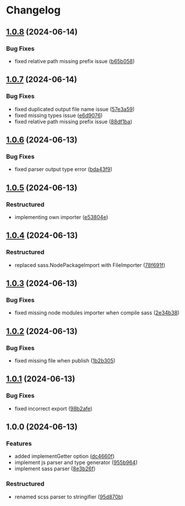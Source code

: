 # Changelog

## [1.0.8](https://github.com/chore-dev/sass2ts/compare/v1.0.7...v1.0.8) (2024-06-14)

### Bug Fixes

- fixed relative path missing prefix issue
  ([b65b058](https://github.com/chore-dev/sass2ts/commit/b65b05872ecc14e23a255f95df2f15fa6a36dd5f))

## [1.0.7](https://github.com/chore-dev/sass2ts/compare/v1.0.6...v1.0.7) (2024-06-14)

### Bug Fixes

- fixed duplicated output file name issue
  ([57e3a59](https://github.com/chore-dev/sass2ts/commit/57e3a59f1194aa97ad3ddad99d9bd15770453d54))
- fixed missing types issue
  ([e6d9076](https://github.com/chore-dev/sass2ts/commit/e6d90766365a5c45ea07ad304799e8050ecf19ba))
- fixed relative path missing prefix issue
  ([88df1ba](https://github.com/chore-dev/sass2ts/commit/88df1badd60698c004d58f8cc9c5093e2e4107c4))

## [1.0.6](https://github.com/chore-dev/sass2ts/compare/v1.0.5...v1.0.6) (2024-06-13)

### Bug Fixes

- fixed parser output type error
  ([bda43f9](https://github.com/chore-dev/sass2ts/commit/bda43f924eb1990a08359930e56a583f69e09aa6))

## [1.0.5](https://github.com/chore-dev/sass2ts/compare/v1.0.4...v1.0.5) (2024-06-13)

### Restructured

- implementing own importer
  ([e53804e](https://github.com/chore-dev/sass2ts/commit/e53804efa079ed4c6fc11400938ba75cf89863f7))

## [1.0.4](https://github.com/chore-dev/sass2ts/compare/v1.0.3...v1.0.4) (2024-06-13)

### Restructured

- replaced sass.NodePackageImport with FileImporter
  ([78f691f](https://github.com/chore-dev/sass2ts/commit/78f691fec7aa125039cdc3f2e93cd2a7ae0af1ea))

## [1.0.3](https://github.com/chore-dev/sass2ts/compare/v1.0.2...v1.0.3) (2024-06-13)

### Bug Fixes

- fixed missing node modules importer when compile sass
  ([2e34b38](https://github.com/chore-dev/sass2ts/commit/2e34b38f441540d4c3c0ae5e789677e2caaea10c))

## [1.0.2](https://github.com/chore-dev/sass2ts/compare/v1.0.1...v1.0.2) (2024-06-13)

### Bug Fixes

- fixed missing file when publish
  ([1b2b305](https://github.com/chore-dev/sass2ts/commit/1b2b305f20c5f35f892c72d7c5d0f53eab90c2da))

## [1.0.1](https://github.com/chore-dev/sass2ts/compare/v1.0.0...v1.0.1) (2024-06-13)

### Bug Fixes

- fixed incorrect export
  ([98b2afe](https://github.com/chore-dev/sass2ts/commit/98b2afe33cbeb403629e52514311825dba990da7))

## 1.0.0 (2024-06-13)

### Features

- added implementGetter option
  ([dc4660f](https://github.com/chore-dev/sass2ts/commit/dc4660ff43b84fd80d997bb743ee19d6d4e5d37f))
- implement js parser and type generator
  ([955b964](https://github.com/chore-dev/sass2ts/commit/955b96477a25e48f835668cd54c114e675a58265))
- implement sass parser
  ([8e3b26f](https://github.com/chore-dev/sass2ts/commit/8e3b26fcb1f8d102ef1481e399dbff4b78a21242))

### Restructured

- renamed scss parser to stringifier
  ([95d870b](https://github.com/chore-dev/sass2ts/commit/95d870bde6d87e84617a7c283490085e16323b12))
